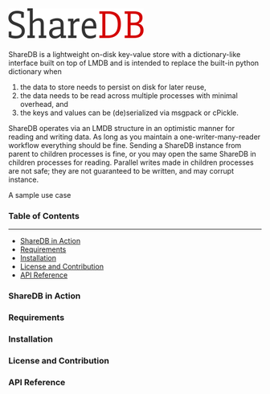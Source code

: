 ![ShareDB](./logo.png)
---
ShareDB is a lightweight on-disk key-value store with a dictionary-like interface built on top of LMDB and is intended to replace the built-in python dictionary when

 1. the data to store needs to persist on disk for later reuse,
 2. the data needs to be read across multiple processes with minimal overhead, and 
 3. the keys and values can be (de)serialized via msgpack or cPickle.

ShareDB operates via an LMDB structure in an optimistic manner for reading and writing data. As long as you maintain a one-writer-many-reader workflow everything should be fine. Sending a ShareDB instance from parent to children processes is fine, or you may open the same ShareDB in children processes for reading. Parallel writes made in children processes are not safe; they are not guaranteed to be written, and may corrupt instance.

A sample use case

### Table of Contents
---------------------
 * [ShareDB in Action](#sharedb-in-action)
 * [Requirements](#requirements)
 * [Installation](#installation)
 * [License and Contribution](#license-and-contribution)
 * [API Reference](#api-reference)

### ShareDB in Action

### Requirements

### Installation

### License and Contribution

### API Reference

